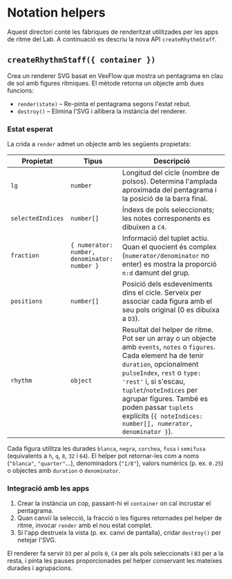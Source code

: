 # Notation helpers

Aquest directori conté les fàbriques de renderitzat utilitzades per les apps de ritme del Lab. A continuació es descriu la nova API `createRhythmStaff`.

## `createRhythmStaff({ container })`

Crea un renderer SVG basat en VexFlow que mostra un pentagrama en clau de sol amb figures rítmiques. El mètode retorna un objecte amb dues funcions:

- `render(state)` – Re-pinta el pentagrama segons l'estat rebut.
- `destroy()` – Elimina l'SVG i allibera la instància del renderer.

### Estat esperat

La crida a `render` admet un objecte amb les següents propietats:

| Propietat | Tipus | Descripció |
|-----------|-------|------------|
| `lg` | `number` | Longitud del cicle (nombre de polsos). Determina l'amplada aproximada del pentagrama i la posició de la barra final. |
| `selectedIndices` | `number[]` | Índexs de pols seleccionats; les notes corresponents es dibuixen a `C4`. |
| `fraction` | `{ numerator: number, denominator: number }` | Informació del tuplet actiu. Quan el quocient és complex (`numerator/denominator` no enter) es mostra la proporció `n:d` damunt del grup. |
| `positions` | `number[]` | Posició dels esdeveniments dins el cicle. Serveix per associar cada figura amb el seu pols original (0 es dibuixa a `D3`). |
| `rhythm` | `object` | Resultat del helper de ritme. Pot ser un array o un objecte amb `events`, `notes` o `figures`. Cada element ha de tenir `duration`, opcionalment `pulseIndex`, `rest` o `type: 'rest'` i, si s'escau, `tuplet`/`noteIndices` per agrupar figures. També es poden passar `tuplets` explícits (`{ noteIndices: number[], numerator, denominator }`). |

Cada figura utilitza les durades `blanca`, `negra`, `corchea`, `fusa` i `semifusa` (equivalents a `h`, `q`, `8`, `32` i `64`). El helper pot retornar-les com a noms (`"blanca"`, `"quarter"`…), denominadors (`"1/8"`), valors numèrics (p. ex. `0.25`) o objectes amb `duration` o `denominator`.

### Integració amb les apps

1. Crear la instància un cop, passant-hi el `container` on cal incrustar el pentagrama.
2. Quan canviï la selecció, la fracció o les figures retornades pel helper de ritme, invocar `render` amb el nou estat complet.
3. Si l'app destrueix la vista (p. ex. canvi de pantalla), cridar `destroy()` per netejar l'SVG.

El renderer fa servir `D3` per al pols `0`, `C4` per als pols seleccionats i `B3` per a la resta, i pinta les pauses proporcionades pel helper conservant les mateixes durades i agrupacions.
